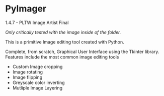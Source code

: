 # PyImager
1.4.7 - PLTW Image Artist Final 

*Only critically tested with the image inside of the folder.*

This is a primitive Image editing tool created with Python.

Complete, from scratch, Graphical User Interface using the Tkinter library. Features include the most common image editing tools
- Custom Image cropping
- Image rotating
- Image flipping
- Greyscale color inverting
- Mutliple Image Layering
